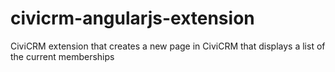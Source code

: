 # civicrm-angularjs-extension
CiviCRM extension that creates a new page in CiviCRM that displays a list of the current memberships
